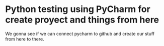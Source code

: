 # Python testing using PyCharm for create proyect and things from here

We gonna see if we can connect pycharm to github and create our stuff from here to there.
